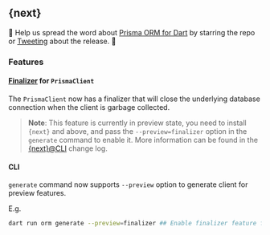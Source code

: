 ## {next}

🌟 Help us spread the word about [Prisma ORM for Dart](https://github.com/odroe/prisma-dart) by starring the repo or [Tweeting](https://twitter.com/intent/tweet?text=Check%20out%20the%20latest%20@prisma%20ORM%20for%20Dart%20release%20v{next}🚀%0D%0A%0D%0Ahttps://github.com/odroe/prisma-dart/releases/tag/{next}) about the release. 🌟

### Features

#### [Finalizer](https://api.flutter.dev/flutter/dart-core/Finalizer-class.html) for `PrismaClient`

The `PrismaClient` now has a finalizer that will close the underlying database connection when the client is garbage collected.

> **Note**: This feature is currently in preview state, you need to install `{next}` and above, and pass the `--preview=finalizer` option in the `generate` command to enable it. More information can be found in the [{next}@CLI](#cli) change log.

#### CLI

`generate` command now supports `--preview` option to generate client for preview features.

E.g.
```bash
dart run orm generate --preview=finalizer ## Enable finalizer feature for generated PrismaClient.
```
